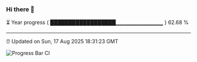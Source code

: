 ### Hi there 👋

⏳ Year progress { ██████████████████▁▁▁▁▁▁▁▁▁▁▁▁ } 62.68 %

---

⏰ Updated on Sun, 17 Aug 2025 18:31:23 GMT

![Progress Bar CI](https://github.com/liununu/liununu/workflows/Progress%20Bar%20CI/badge.svg)
